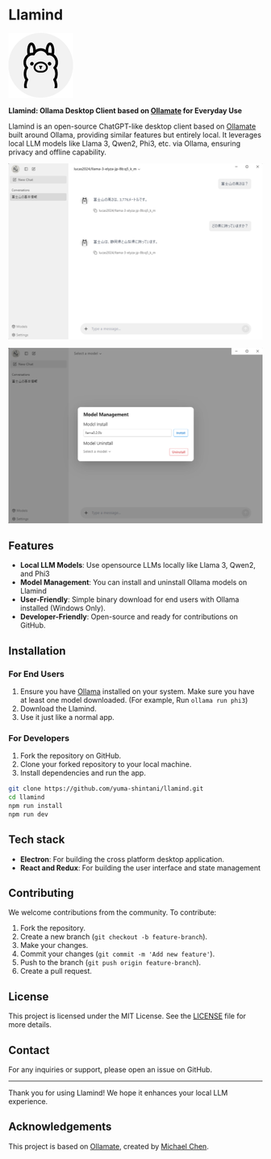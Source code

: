 # Llamind

<img src="./public/icon.png" width="128">

**Llamind: Ollama Desktop Client based on [Ollamate](https://github.com/humangems/ollamate) for Everyday Use**

Llamind is an open-source ChatGPT-like desktop client based on [Ollamate](https://github.com/humangems/ollamate) built around Ollama, providing similar features but entirely local. It leverages local LLM models like Llama 3, Qwen2, Phi3, etc. via Ollama, ensuring privacy and offline capability.

![alt text](./public/image.png)

![alt text](./public/image-1.png)

## Features

- **Local LLM Models**: Use opensource LLMs locally like Llama 3, Qwen2, and Phi3
- **Model Management**: You can install and uninstall Ollama models on Llamind
- **User-Friendly**: Simple binary download for end users with Ollama installed (Windows Only).
- **Developer-Friendly**: Open-source and ready for contributions on GitHub.

## Installation

### For End Users

1. Ensure you have [Ollama](https://ollama.com) installed on your system. Make sure you have at least one model downloaded. (For example, Run `ollama run phi3`)
2. Download the Llamind.
3. Use it just like a normal app.

### For Developers

1. Fork the repository on GitHub.
2. Clone your forked repository to your local machine.
3. Install dependencies and run the app.

```bash
git clone https://github.com/yuma-shintani/llamind.git
cd llamind
npm run install
npm run dev
```

## Tech stack

- **Electron**: For building the cross platform desktop application.
- **React and Redux**: For building the user interface and state management

## Contributing

We welcome contributions from the community. To contribute:

1. Fork the repository.
2. Create a new branch (`git checkout -b feature-branch`).
3. Make your changes.
4. Commit your changes (`git commit -m 'Add new feature'`).
5. Push to the branch (`git push origin feature-branch`).
6. Create a pull request.

## License

This project is licensed under the MIT License. See the [LICENSE](LICENSE) file for more details.

## Contact

For any inquiries or support, please open an issue on GitHub.

---

Thank you for using Llamind! We hope it enhances your local LLM experience.

## Acknowledgements

This project is based on [Ollamate](https://github.com/humangems/ollamate), created by [Michael Chen](https://github.com/mechiland).
